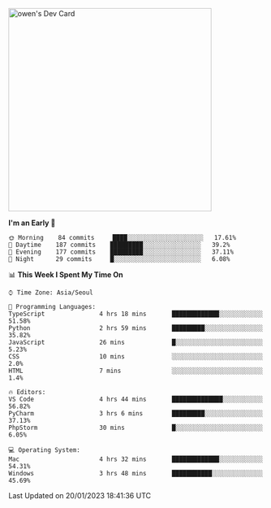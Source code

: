 <a href="https://app.daily.dev/owen_9066"><img src="https://api.daily.dev/devcards/51e5c69f10114f2abe0ae390c27b0828.png?r=hyb" width="400" alt="owen's Dev Card"/></a>

 
 <!--START_SECTION:waka-->
**I'm an Early 🐤** 

```text
🌞 Morning    84 commits     ████░░░░░░░░░░░░░░░░░░░░░   17.61% 
🌆 Daytime    187 commits    █████████░░░░░░░░░░░░░░░░   39.2% 
🌃 Evening    177 commits    █████████░░░░░░░░░░░░░░░░   37.11% 
🌙 Night      29 commits     █░░░░░░░░░░░░░░░░░░░░░░░░   6.08%

```


📊 **This Week I Spent My Time On** 

```text
⌚︎ Time Zone: Asia/Seoul

💬 Programming Languages: 
TypeScript               4 hrs 18 mins       █████████████░░░░░░░░░░░░   51.58% 
Python                   2 hrs 59 mins       █████████░░░░░░░░░░░░░░░░   35.82% 
JavaScript               26 mins             █░░░░░░░░░░░░░░░░░░░░░░░░   5.23% 
CSS                      10 mins             ░░░░░░░░░░░░░░░░░░░░░░░░░   2.0% 
HTML                     7 mins              ░░░░░░░░░░░░░░░░░░░░░░░░░   1.4%

🔥 Editors: 
VS Code                  4 hrs 44 mins       ██████████████░░░░░░░░░░░   56.82% 
PyCharm                  3 hrs 6 mins        █████████░░░░░░░░░░░░░░░░   37.13% 
PhpStorm                 30 mins             █░░░░░░░░░░░░░░░░░░░░░░░░   6.05%

💻 Operating System: 
Mac                      4 hrs 32 mins       █████████████░░░░░░░░░░░░   54.31% 
Windows                  3 hrs 48 mins       ███████████░░░░░░░░░░░░░░   45.69%

```


 Last Updated on 20/01/2023 18:41:36 UTC
<!--END_SECTION:waka-->

